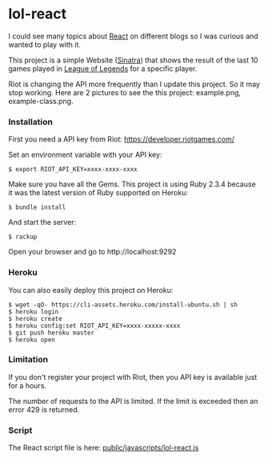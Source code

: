 # lol-react

I could see many topics about [React](https://facebook.github.io/react/) on different
blogs so I was curious and wanted to play with it.

This project is a simple Website ([Sinatra](http://www.sinatrarb.com))
that shows the result of the last 10 games
played in [League of Legends](https://na.leagueoflegends.com/) for a specific player.

Riot is changing the API more frequently than I update this project. So it may
stop working. Here are 2 pictures to see the this project: example.png, example-class.png.

### Installation

First you need a API key from Riot: https://developer.riotgames.com/

Set an environment variable with your API key:
```
$ export RIOT_API_KEY=xxxx-xxxx-xxxx
```

Make sure you have all the Gems. This project is using Ruby 2.3.4 because
it was the latest version of Ruby supported on Heroku:
```
$ bundle install
```

And start the server:
```
$ rackup
```

Open your browser and go to http://localhost:9292

### Heroku

You can also easily deploy this project on Heroku:
```
$ wget -qO- https://cli-assets.heroku.com/install-ubuntu.sh | sh
$ heroku login
$ heroku create
$ heroku config:set RIOT_API_KEY=xxxx-xxxxx-xxxx
$ git push heroku master
$ heroku open
```

### Limitation

If you don't register your project with Riot, then you API key is available just for a hours.

The number of requests to the API is limited. If the limit is exceeded then an error 429 is returned.

### Script

The React script file is here: [public/javascripts/lol-react.js](https://github.com/aklein-dex/lol-react/blob/master/public/javascripts/lol-react.js)

